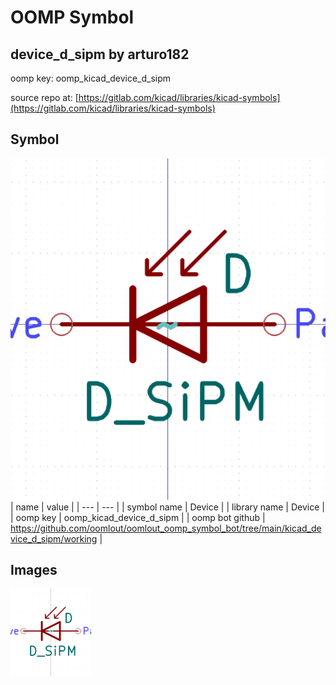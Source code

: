 # OOMP Symbol  
## device_d_sipm  by arturo182  
  
oomp key: oomp_kicad_device_d_sipm  
  
source repo at: [https://gitlab.com/kicad/libraries/kicad-symbols](https://gitlab.com/kicad/libraries/kicad-symbols)  
## Symbol  
  
[![working.png](working_600.png)](working.png)  
| name | value | 
| --- | --- | 
| symbol name | Device | 
| library name | Device | 
| oomp key | oomp_kicad_device_d_sipm | 
| oomp bot github | https://github.com/oomlout/oomlout_oomp_symbol_bot/tree/main/kicad_device_d_sipm/working | 
## Images  
  
[![working.png](working_140.png)](working.png)  

